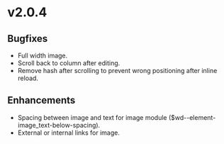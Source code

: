 # v2.0.4

## Bugfixes

* Full width image.
* Scroll back to column after editing.
* Remove hash after scrolling to prevent wrong positioning after inline reload.

## Enhancements

* Spacing between image and text for image module ($wd--element-image_text-below-spacing).
* External or internal links for image.